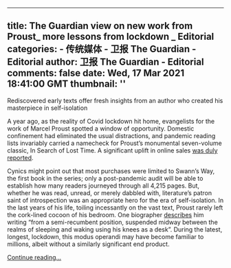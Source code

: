 
---
title: The Guardian view on new work from Proust_ more lessons from lockdown _ Editorial
categories: 
    - 传统媒体
    - 卫报 The Guardian - Editorial
author: 卫报 The Guardian - Editorial
comments: false
date: Wed, 17 Mar 2021 18:41:00 GMT
thumbnail: ''
---

<div>   
<p>Rediscovered early texts offer fresh insights from an author who created his masterpiece in self-isolation </p><p>A year ago, as the reality of Covid lockdown hit home, evangelists for the work of Marcel Proust spotted a window of opportunity. Domestic confinement had eliminated the usual distractions, and pandemic reading lists invariably carried a namecheck for Proust’s monumental seven-volume classic, In Search of Lost Time. A significant uplift in online sales <a href="https://www.theguardian.com/books/2020/mar/25/book-sales-surge-self-isolating-readers-bucket-list-novels" title>was duly reported</a>.</p><p>Cynics might point out that most purchases were limited to Swann’s Way, the first book in the series; only a post-pandemic audit will be able to establish how many readers journeyed through all 4,215 pages. But, whether he was read, unread, or merely dabbled with, literature’s patron saint of introspection was an appropriate hero for the era of self-isolation. In the last years of his life, toiling incessantly on the vast text, Proust rarely left the cork-lined cocoon of his bedroom. One biographer <a href="https://www.openculture.com/2020/03/the-cork-lined-bedroom-and-writing-room-of-marcel-proust.html" title>describes</a> him writing “from a semi-recumbent position, suspended midway between the realms of sleeping and waking using his knees as a desk”. During the latest, longest, lockdown, this modus operandi may have become familiar to millions, albeit without a similarly significant end product.</p> <a href="https://www.theguardian.com/commentisfree/2021/mar/17/the-guardian-view-on-new-work-from-proust-more-lessons-from-lockdown">Continue reading...</a>  
</div>
            